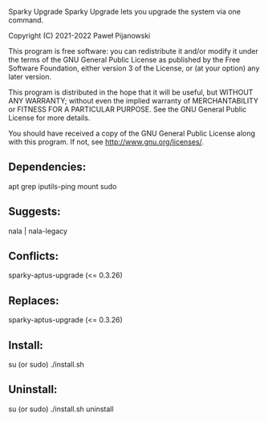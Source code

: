 Sparky Upgrade
Sparky Upgrade lets you upgrade the system via one command.

Copyright (C) 2021-2022 Paweł Pijanowski

This program is free software: you can redistribute it and/or modify
it under the terms of the GNU General Public License as published by
the Free Software Foundation, either version 3 of the License, or
(at your option) any later version.

This program is distributed in the hope that it will be useful,
but WITHOUT ANY WARRANTY; without even the implied warranty of
MERCHANTABILITY or FITNESS FOR A PARTICULAR PURPOSE.  See the
GNU General Public License for more details.

You should have received a copy of the GNU General Public License
along with this program.  If not, see <http://www.gnu.org/licenses/>.

Dependencies:
-------------
apt
grep
iputils-ping
mount
sudo

Suggests:
--------------
nala | nala-legacy

Conflicts:
--------------
sparky-aptus-upgrade (<= 0.3.26)

Replaces:
--------------
sparky-aptus-upgrade (<= 0.3.26)

Install:
-------------
su (or sudo) 
./install.sh

Uninstall:
-------------
su (or sudo)
./install.sh uninstall
